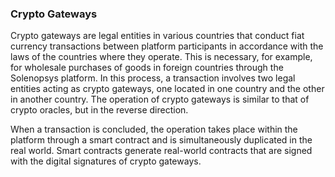 ### Crypto Gateways

Crypto gateways are legal entities in various countries that conduct fiat currency transactions between platform participants in accordance with the laws of the countries where they operate. This is necessary, for example, for wholesale purchases of goods in foreign countries through the Solenopsys platform. In this process, a transaction involves two legal entities acting as crypto gateways, one located in one country and the other in another country. The operation of crypto gateways is similar to that of crypto oracles, but in the reverse direction.

When a transaction is concluded, the operation takes place within the platform through a smart contract and is simultaneously duplicated in the real world. Smart contracts generate real-world contracts that are signed with the digital signatures of crypto gateways.
